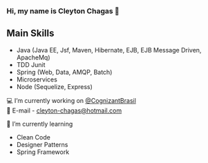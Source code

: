 ### Hi, my name is Cleyton Chagas 👋

## Main Skills
- Java (Java EE, Jsf, Maven, Hibernate, EJB, EJB Message Driven, ApacheMq)
- TDD Junit 
- Spring (Web, Data, AMQP, Batch) 
- Microservices
- Node (Sequelize, Express)


💻 I’m currently working on [@CognizantBrasil](https://www.cognizant.com/pt-br/) </br>
💬 E-mail - cleyton-chagas@hotmail.com

🌱 I’m currently learning
- Clean Code
- Designer Patterns
- Spring Framework


